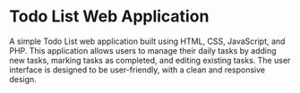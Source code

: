 # Todo List Web Application
A simple Todo List web application built using HTML, CSS, JavaScript, and PHP. This application allows users to manage their daily tasks by adding new tasks, marking tasks as completed, and editing existing tasks. The user interface is designed to be user-friendly, with a clean and responsive design.
